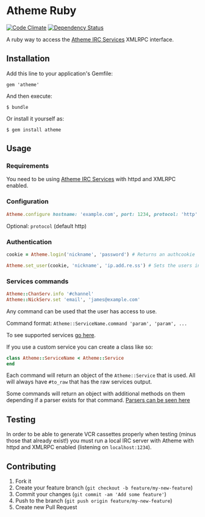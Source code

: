 # Atheme Ruby

[![Code Climate](https://codeclimate.com/github/zaphyous/atheme-ruby.png)](https://codeclimate.com/github/zaphyous/atheme-ruby) [![Dependency Status](https://gemnasium.com/zaphyous/atheme-ruby.png)](https://gemnasium.com/zaphyous/atheme-ruby)

A ruby way to access the [Atheme IRC Services](http://www.atheme.net) XMLRPC interface.

## Installation

Add this line to your application's Gemfile:

    gem 'atheme'

And then execute:

    $ bundle

Or install it yourself as:

    $ gem install atheme

## Usage

### Requirements

You need to be using [Atheme IRC Services](http://www.atheme.net) with httpd and XMLRPC enabled.

### Configuration

```ruby
Atheme.configure hostname: 'example.com', port: 1234, protocol: 'http'
```

Optional: `protocol` (default http)

### Authentication

```ruby
cookie = Atheme.login('nickname', 'password') # Returns an authcookie

Atheme.set_user(cookie, 'nickname', 'ip.add.re.ss') # Sets the users info for commands
```

### Services commands

```ruby
Atheme::ChanServ.info '#channel'
Atheme::NickServ.set 'email', 'james@example.com'
```

Any command can be used that the user has access to use.

Command format: `Atheme::ServiceName.command 'param', 'param', ...`

To see supported services [go here](https://github.com/zaphyous/atheme-ruby/blob/feature/chanserv_methods/lib/atheme.rb#L21).

If you use a custom service you can create a class like so:

```ruby
class Atheme::ServiceName < Atheme::Service
end
```

Each command will return an object of the `Atheme::Service` that is used. All will always have `#to_raw` that has the raw services output.

Some commands will return an object with additional methods on them depending if a parser exists for that command. [Parsers can be seen here](https://github.com/zaphyous/atheme-ruby/tree/develop/lib/atheme/parsers)

## Testing

In order to be able to generate VCR cassettes properly when testing (minus those that already exist!) you must run a local IRC server with Atheme with httpd and XMLRPC enabled (listening on `localhost:1234`).

## Contributing

1. Fork it
2. Create your feature branch (`git checkout -b feature/my-new-feature`)
3. Commit your changes (`git commit -am 'Add some feature'`)
4. Push to the branch (`git push origin feature/my-new-feature`)
5. Create new Pull Request
